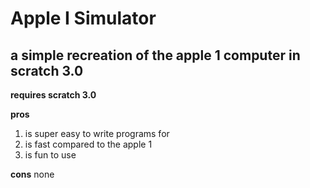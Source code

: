 # Apple I Simulator
## a simple recreation of the apple 1 computer in scratch 3.0
**requires scratch 3.0**

**pros**
1. is super easy to write programs for
2. is fast compared to the apple 1
3. is fun to use

**cons**
none
